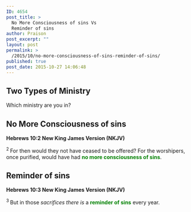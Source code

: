 ```yaml
---
ID: 4654
post_title: >
  No More Consciousness of sins Vs
  Reminder of sins
author: Praison
post_excerpt: ""
layout: post
permalink: >
  /2015/10/no-more-consciousness-of-sins-reminder-of-sins/
published: true
post_date: 2015-10-27 14:06:48
---
```

<h2><strong>Two Types of Ministry</strong></h2>
Which ministry are you in?
<h2><strong>No More Consciousness of sins</strong></h2>
<strong><span class="passage-display-bcv">Hebrews 10:2
</span><span class="passage-display-version">New King James Version (NKJV)</span></strong>

<span id="en-NKJV-30136" class="text Heb-10-2"><sup class="versenum">2 </sup>For then would they not have ceased to be offered? For the worshipers, once purified, would have had <span style="color: #008000;"><strong>no more consciousness of sins</strong></span>.</span>
<h2><strong>Reminder of sins</strong></h2>
<strong><span class="passage-display-bcv">Hebrews 10:3
</span><span class="passage-display-version">New King James Version (NKJV)</span></strong>

<span id="en-NKJV-30137" class="text Heb-10-3"><sup class="versenum">3 </sup>But in those <i>sacrifices there is</i> a <span style="color: #008000;"><strong>reminder of sins</strong></span> every year.</span>

&nbsp;